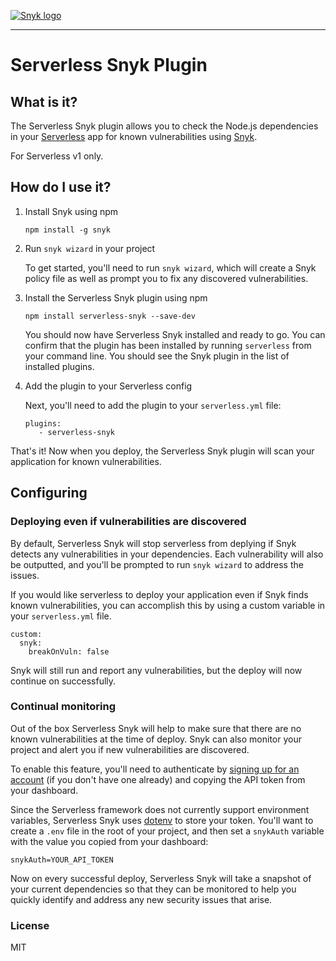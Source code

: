 [![Snyk logo](https://snyk.io/style/asset/logo/snyk-print.svg)](https://snyk.io)
***

# Serverless Snyk Plugin

## What is it?
The Serverless Snyk plugin allows you to check the Node.js dependencies in your [Serverless](https://github.com/serverless/serverless) app for known vulnerabilities using [Snyk](https://snyk.io).

For Serverless v1 only.

## How do I use it?

1. Install Snyk using npm

    `npm install -g snyk` 

2. Run `snyk wizard` in your project

    To get started, you'll need to run `snyk wizard`, which will create a Snyk policy file as well as prompt you to fix any discovered vulnerabilities.

3. Install the Serverless Snyk plugin using npm

   `npm install serverless-snyk --save-dev`

   You should now have Serverless Snyk installed and ready to go. You can confirm that the plugin has been installed by running `serverless` from your command line. You should see the Snyk plugin in the list of installed plugins. 

4. Add the plugin to your Serverless config

   Next, you'll need to add the plugin to your `serverless.yml` file:

   ```
   plugins:
      - serverless-snyk
   ```

That's it! Now when you deploy, the Serverless Snyk plugin will scan your application for known vulnerabilities.


## Configuring

### Deploying even if vulnerabilities are discovered
By default, Serverless Snyk will stop serverless from deplying if Snyk detects any vulnerabilities in your dependencies. Each vulnerability will also be outputted, and you'll be prompted to run `snyk wizard` to address the issues. 

If you would like serverless to deploy your application even if Snyk finds known vulnerabilities, you can accomplish this by using a custom variable in your `serverless.yml` file.

```
custom:
  snyk:
    breakOnVuln: false
```

Snyk will still run and report any vulnerabilities, but the deploy will now continue on successfully.

### Continual monitoring
Out of the box Serverless Snyk will help to make sure that there are no known vulnerabilities at the time of deploy. Snyk can also monitor your project and alert you if new vulnerabilities are discovered.

To enable this feature, you'll need to authenticate by [signing up for an account](https://snyk.io/auth/github) (if you don't have one already) and copying the API token from your dashboard. 

Since the Serverless framework does not currently support environment variables, Serverless Snyk uses [dotenv](https://github.com/motdotla/dotenv) to store your token. You'll want to create a `.env` file in the root of your project, and then set a `snykAuth` variable with the value you copied from your dashboard:

```
snykAuth=YOUR_API_TOKEN
```

Now on every successful deploy, Serverless Snyk will take a snapshot of your current dependencies so that they can be monitored to help you quickly identify and address any new security issues that arise.

### License

MIT